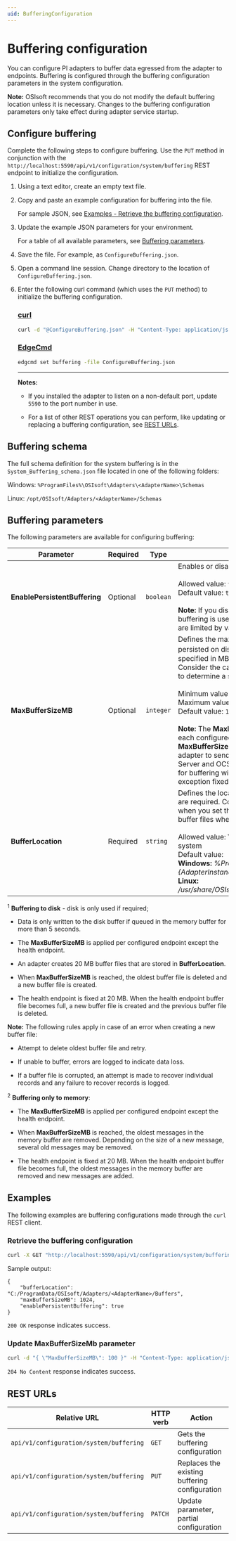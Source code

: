 ```yaml
---
uid: BufferingConfiguration
---
```


# Buffering configuration

You can configure PI adapters to buffer data egressed from the adapter to endpoints. Buffering is configured through the buffering configuration parameters in the system configuration.

**Note:** OSIsoft recommends that you do not modify the default buffering location unless it is necessary. Changes to the buffering configuration parameters only take effect during adapter service startup.

## Configure buffering

Complete the following steps to configure buffering. Use the `PUT` method in conjunction with the `http://localhost:5590/api/v1/configuration/system/buffering` REST endpoint to initialize the configuration.

1. Using a text editor, create an empty text file.

1. Copy and paste an example configuration for buffering into the file.

    For sample JSON, see [Examples - Retrieve the buffering configuration](#examples).

1. Update the example JSON parameters for your environment.

    For a table of all available parameters, see [Buffering parameters](#buffering-parameters).

1. Save the file. For example, as `ConfigureBuffering.json`.

1. Open a command line session. Change directory to the location of `ConfigureBuffering.json`.

1. Enter the following curl command (which uses the `PUT` method) to initialize the buffering configuration.

    ### [curl](#tab/tabid-1)

    ```bash
    curl -d "@ConfigureBuffering.json" -H "Content-Type: application/json" -X PUT "http://localhost:5590/api/v1/configuration/system/buffering"
    ```

    ### [EdgeCmd](#tab/tabid-2)

    ```bash
    edgcmd set buffering -file ConfigureBuffering.json
    ```
    ***

    **Notes:**

    * If you installed the adapter to listen on a non-default port, update `5590` to the port number in use.

    * For a list of other REST operations you can perform, like updating or replacing a buffering configuration, see [REST URLs](#rest-urls).

## Buffering schema

The full schema definition for the system buffering is in the `System_Buffering_schema.json` file located in one of the following folders:

Windows: `%ProgramFiles%\OSIsoft\Adapters\<AdapterName>\Schemas`

Linux: `/opt/OSIsoft/Adapters/<AdapterName>/Schemas`

## Buffering parameters

The following parameters are available for configuring buffering:

| Parameter | Required | Type | Description |
| ----------| -------- | ---- | ----------- |
| **EnablePersistentBuffering**  | Optional |  `boolean` | Enables or disables on-disk buffering <br><br> Allowed value: `true` or `false`<br>Default value: `true` <br><br> **Note:** If you disable persistent buffering, in-memory buffering is used. On-disk and in-memory buffering are limited by value in the **MaxBufferSizeMB** property. |
| **MaxBufferSizeMB**  | Optional     |`integer` | Defines the maximum size of the buffer that is persisted on disk <sup>1</sup> or used in memory <sup>2</sup>. The unit is specified in MB (1 Megabyte = 1048576 bytes). Consider the capacity and the type of storage medium to determine a suitable value for this parameter. <br><br>Minimum value: `1`<br>Maximum value:  `2147483647`<br> Default value: `1024`<br><br>**Note:** The **MaxBufferSizeMB** property is applied to each configured endpoint. For example, if you set the **MaxBufferSizeMB** to `1024` and  you configured the adapter to send data to two endpoints (for example, PI Server and OCS), the total maximum resources used for buffering will be `2048`.  The health endpoint is an exception fixed at 20 MB.  |
| **BufferLocation**   | Required  | `string` | Defines the location of the buffer files. Absolute paths are required. Consider the access-control list (ACL) when you set this parameter. **BufferLocation** is used to buffer files when **EnablePersistentBuffering** is `true`. <br><br> Allowed value: Valid path to a folder location in the file system <br> Default value: <br> **Windows:** _%ProgramData%\OSIsoft\Adapters\\{AdapterInstance}\Buffers_ <br> **Linux:** _/usr/share/OSIsoft/Adapters/{AdapterInstance}/Buffers_ |

<sup>1</sup> **Buffering to disk** - disk is only used if required; <br>

- Data is only written to the disk buffer if queued in the memory buffer for more than 5 seconds.

- The **MaxBufferSizeMB** is applied per configured endpoint except the health endpoint.

- An adapter creates 20 MB buffer files that are stored in **BufferLocation**.

- When **MaxBufferSizeMB** is reached, the oldest buffer file is deleted and a new buffer file is created.

- The health endpoint is fixed at 20 MB. When the health endpoint buffer file becomes full, a new buffer file is created and the previous buffer file is deleted.

**Note:** The following rules apply in case of an error when creating a new buffer file:

  - Attempt to delete oldest buffer file and retry.

  - If unable to buffer, errors are logged to indicate data loss.

  - If a buffer file is corrupted, an attempt is made to recover individual records and any failure to recover records is logged.

<sup>2</sup> **Buffering only to memory**:

  - The **MaxBufferSizeMB** is applied per configured endpoint except the health endpoint.

  - When **MaxBufferSizeMB** is reached, the oldest messages in the memory buffer are removed. Depending on the size of a new message, several old messages may be removed.

  - The health endpoint is fixed at 20 MB. When the health endpoint buffer file becomes full, the oldest messages in the memory buffer are removed and new messages are added.

## Examples

The following examples are buffering configurations made through the `curl` REST client.

### Retrieve the buffering configuration

```cmd
curl -X GET "http://localhost:5590/api/v1/configuration/system/buffering"
```

Sample output:

```code
{
    "bufferLocation": "C:/ProgramData/OSIsoft/Adapters/<AdapterName>/Buffers",
    "maxBufferSizeMB": 1024,
    "enablePersistentBuffering": true
}
```

`200 OK` response indicates success.

### Update MaxBufferSizeMb parameter

```cmd
curl -d "{ \"MaxBufferSizeMB\": 100 }" -H "Content-Type: application/json" -X PATCH "http://localhost:5590/api/v1/configuration/system/buffering"
```

`204 No Content` response indicates success.

## REST URLs

| Relative URL | HTTP verb | Action               |
| ------------ |---------- |----------------------|
| `api/v1/configuration/system/buffering` | `GET`       | Gets the buffering configuration |
| `api/v1/configuration/system/buffering` | `PUT`       | Replaces the existing buffering configuration |
| `api/v1/configuration/system/buffering` | `PATCH`     | Update parameter, partial configuration |
